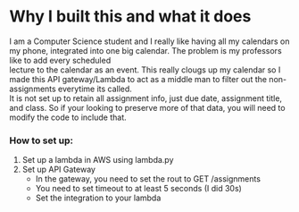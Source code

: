 # Why I built this and what it does  
I am a Computer Science student and I really like having all my calendars on my phone, integrated into one big calendar. The problem is my professors like to add every scheduled  
lecture to the calendar as an event. This really clougs up my calendar so I made this API gateway/Lambda to act as a middle man to filter out the non-assignments everytime its called.  
It is not set up to retain all assignment info, just due date, assignment title, and class. So if your looking to preserve more of that data, you will need to modify the code to include that.
### How to set up:  
1. Set up a lambda in AWS using lambda.py
2. Set up API Gateway  
   - In the  gateway, you need to set the rout to GET /assignments  
   - You need to set timeout to at least 5 seconds (I did 30s)  
   - Set the integration to your lambda
